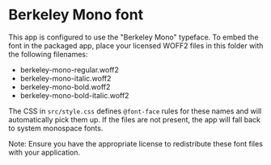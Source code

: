 # Berkeley Mono font

This app is configured to use the "Berkeley Mono" typeface. To embed the font in the packaged app, place your licensed WOFF2 files in this folder with the following filenames:

- berkeley-mono-regular.woff2
- berkeley-mono-italic.woff2
- berkeley-mono-bold.woff2
- berkeley-mono-bold-italic.woff2

The CSS in `src/style.css` defines `@font-face` rules for these names and will automatically pick them up. If the files are not present, the app will fall back to system monospace fonts.

Note: Ensure you have the appropriate license to redistribute these font files with your application.
